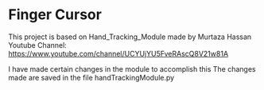 # Finger Cursor 

This project is based on Hand_Tracking_Module made by Murtaza Hassan 
Youtube Channel: https://www.youtube.com/channel/UCYUjYU5FveRAscQ8V21w81A

I have made certain changes in the module to accomplish this
The changes made are saved in the file handTrackingModule.py
